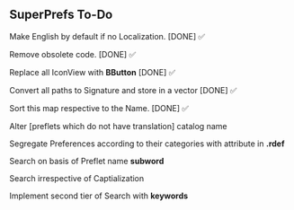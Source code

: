 ## SuperPrefs To-Do

Make English by default if no Localization. [DONE] ✅

Remove obsolete code. [DONE] ✅

Replace all IconView with **BButton** [DONE] ✅

Convert all paths to Signature and store in a vector [DONE] ✅

Sort this map respective to the Name. [DONE] ✅

Alter [preflets which do not have translation] catalog name

Segregate Preferences according to their categories with attribute in **.rdef**

Search on basis of Preflet name **subword**

Search irrespective of Captialization

Implement second tier of Search with **keywords**
